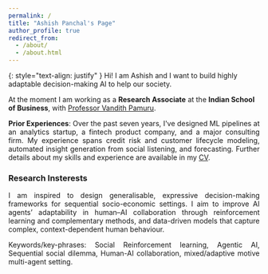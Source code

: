 ```yaml
---
permalink: /
title: "Ashish Panchal's Page"
author_profile: true
redirect_from: 
  - /about/
  - /about.html
---
```

<div hidden="hidden">
<script type="text/javascript" id="clustrmaps" src="//clustrmaps.com/map_v2.js?d=P0DmcjPhTVQDSVsO6eLpfLlblpD7aYEdFi8dEehI1TI&cl=ffffff&w=a"></script>
</div>

{: style="text-align: justify" }
Hi!
I am Ashish and I want to build highly adaptable decision-making  AI to help our society.

At the moment I am working as a **Research Associate** at the **Indian School of Business**, with [Professor Vandith Pamuru](https://www.isb.edu/en/research-thought-leadership/faculty/faculty-directory/vandith-pamuru.html).

<p style="text-align: justify;"> <b>Prior Experiences</b>: Over the past seven years, I've designed ML pipelines at an analytics startup, a fintech product company, and a major consulting firm. My experience spans credit risk and customer lifecycle modeling, automated insight generation from social listening, and forecasting. Further details about my skills and experience are available in my <a target="_self" href="/cv/">CV</a>. </p>

<h3 >Research Insterests</h3>

<p style="text-align: justify;"> I am inspired to design generalisable, expressive decision-making frameworks for sequential socio-economic settings. I aim to improve AI agents’ adaptability in human–AI collaboration through reinforcement learning and complementary methods, and data-driven models that capture complex, context-dependent human behaviour.</p>

<p style="text-align: justify;"> Keywords/key-phrases: Social Reinforcement learning, Agentic AI, Sequential social dilemma, Human-AI collaboration, mixed/adaptive motive multi-agent setting.
  </p>
<!-- 
<p style="text-align: justify;"> I am interested in AI's potential to navigate social settings. My primary focus is on real-world interactions, where AI can help us make socially conscious decisions while mitigating harmful societal influences. Furthermore, through autonomous AI decision-making, I aim to augment human capabilities in managing situations beyond our control, such as interactions with other AI agents or unpredictable environmental events.</p>

<p style="text-align: justify;">I'm deeply concerned about the insidious inequities perpetuated by evolving and persistent dogmas that infiltrate AI-powered products and services. Data-driven AI tools can unknowingly perpetuate our own ill-founded and often-forgotten biases. Even when we identify, rectify, and evolve beyond these biases, most of our transcripts reflect outdated beliefs. These older, biases form the omnipresent machine learning and data pipelines, exacerbating the problem.</p>

<p style="text-align: justify;">Therefore, it is paramount that AI learns to evolve and adapt with us, or even better, facilitates our positive evolution!</p>

<p style="text-align: justify;">My explorations have shown that we are quite good at adapting to changes, both big and small. The recent global economic comeback serves as compelling evidence of this! However, unlike humans, current RL agents find it challenging to cope with the non-stationarity inherent in real-life scenarios.</p>

<p style="text-align: justify;">Hence, as a first step to instill human-like resilience in AI,  I aim to study domains and problems that highlight our capacity to adapt, such as music creation, driving in traffic, and business market interactions, among others.</p>

<p style="text-align: justify;">Human adaptability provides a relevant and accessible starting point for addressing this challenge. The vast amount of data we generate daily offers a rich resource for studying these adaptive strategies. However, I believe that human learning is not the only effective approach. The ability to adjust to environmental changes is a fundamental property throughout the natural world, and studying these diverse adaptive mechanisms can reveal more sophisticated and subtle strategies.</p>

-->
  
To learn more about my recent explorations, please visit my [Projects](https://ashishpanchal33.github.io/publications/) page. 


<h3 id="update">Update!</h3>

- I am looking out for PhD positions!. Please feel free to reach out if you believe we could be a great team!
- [04-26-2025] Submitted our paper: IEEE Access journal "Inducing Persona in Negotiations Between Agents in Generative AI Applications: Exploring Vulnerabilities and Emergent Dynamics"
- [12-23-2024] My paper got accepted at AAAI-25 MARW workshop: "Unraveling Complex Sequential Social Dilemmas: In a Risky World with A2C Decision Transformer" 

Some Garble Jarble
======
Why do I believe in adaptive solutions?
Simply because a one-size-fits-all approach to finding optimal strategies might be insufficient or even counterproductive in the face of changing circumstances, diverse needs, and evolving social norms. (TLDR: world is evolving, so should our solutions)

Is adaptive social equity the only goal of my journey?
No, I expect my goals and journey to evolve. However, outcome optimization is a core principle I strongly believe in, and one that will likely guide me for years to come. These outcomes can be driven by multiple objectives. For instance, increasing profitability and equity for a product company are not mutually exclusive.

To that extent, I am fascinated by alternative constructs to model decision-making; Such as:
- Mixture of Experts ensemble instead of a single agent.
- Von Neumann probability theory to model suboptimal outcomes as a result of multiple optimal strategy superposition.
<small>(basically, whatever it takes to get things done)</small>



<h3 id="caveman">Caveman Lessons</h3>

- Update IQ_learn_caveman.md


